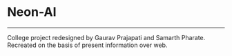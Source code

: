# Neon-AI
<hr>
College project redesigned by Gaurav Prajapati and Samarth Pharate. Recreated on the basis of present information over web.
